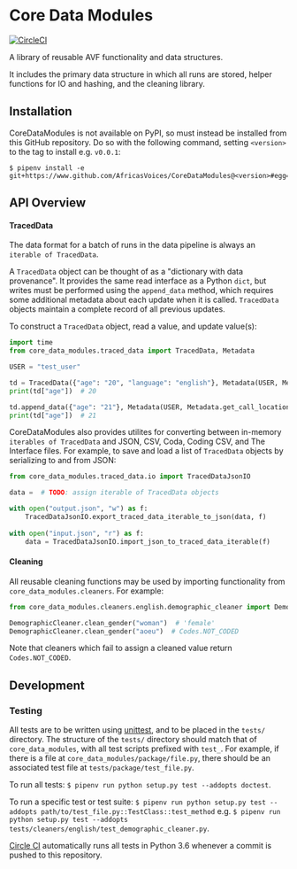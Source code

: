# Core Data Modules
[![CircleCI](https://circleci.com/gh/AfricasVoices/CoreDataModules/tree/master.svg?style=shield)](https://circleci.com/gh/AfricasVoices/CoreDataModules/tree/master)

A library of reusable AVF functionality and data structures.

It includes the primary data structure in which all runs are stored, helper functions 
for IO and hashing, and the cleaning library.

## Installation
CoreDataModules is not available on PyPI, so must instead be installed from this GitHub repository.
Do so with the following command, setting `<version>` to the tag to install e.g. `v0.0.1`:
```
$ pipenv install -e git+https://www.github.com/AfricasVoices/CoreDataModules@<version>#egg=CoreDataModules

```

## API Overview

#### TracedData
The data format for a batch of runs in the data pipeline is always an `iterable of TracedData`.

A `TracedData` object can be thought of as a "dictionary with data provenance".
It provides the same read interface as a Python `dict`, but writes must be performed using the `append_data` method,
which requires some additional metadata about each update when it is called. `TracedData` objects maintain a complete
record of all previous updates.

To construct a `TracedData` object, read a value, and update value(s):
```python
import time
from core_data_modules.traced_data import TracedData, Metadata

USER = "test_user"

td = TracedData({"age": "20", "language": "english"}, Metadata(USER, Metadata.get_call_location(), time.time()))
print(td["age"])  # 20

td.append_data({"age": "21"}, Metadata(USER, Metadata.get_call_location(), time.time()))
print(td["age"])  # 21
```

CoreDataModules also provides utilites for converting between in-memory `iterables of TracedData` and JSON, CSV, Coda, Coding CSV, and The Interface files.
For example, to save and load a list of `TracedData` objects by serializing to and from JSON:
```python
from core_data_modules.traced_data.io import TracedDataJsonIO

data =  # TODO: assign iterable of TracedData objects

with open("output.json", "w") as f:
    TracedDataJsonIO.export_traced_data_iterable_to_json(data, f)
    
with open("input.json", "r") as f:
    data = TracedDataJsonIO.import_json_to_traced_data_iterable(f)
```

#### Cleaning
All reusable cleaning functions may be used by importing functionality from `core_data_modules.cleaners`.
For example:
```python
from core_data_modules.cleaners.english.demographic_cleaner import DemographicCleaner

DemographicCleaner.clean_gender("woman")  # 'female'
DemographicCleaner.clean_gender("aoeu")  # Codes.NOT_CODED
```
Note that cleaners which fail to assign a cleaned value return `Codes.NOT_CODED`.

## Development

### Testing
All tests are to be written using [unittest](https://docs.python.org/3/library/unittest.html), 
and to be placed in the `tests/` directory.
The structure of the `tests/` directory should match that of `core_data_modules`, with all test scripts prefixed
with `test_`.
For example, if there is a file at `core_data_modules/package/file.py`, there should be an associated test file
at `tests/package/test_file.py`.

To run all tests: `$ pipenv run python setup.py test --addopts doctest`.

To run a specific test or test suite: 
`$ pipenv run python setup.py test --addopts path/to/test_file.py::TestClass::test_method` 
e.g. `$ pipenv run python setup.py test --addopts tests/cleaners/english/test_demographic_cleaner.py`.

[Circle CI](https://circleci.com/gh/AfricasVoices) automatically runs all tests in Python 3.6 whenever a commit is 
pushed to this repository.
